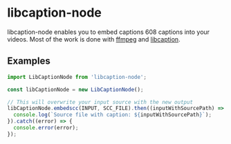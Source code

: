 # libcaption-node

libcaption-node enables you to embed captions 608 captions into your videos. Most of the work is done with 
[ffmpeg](https://github.com/xonecas/ffmpeg-node) and [libcaption](https://github.com/szatmary/libcaption).

## Examples

```javascript
import LibCaptionNode from 'libcaption-node';

const libCaptionNode = new LibCaptionNode();

// This will overwrite your input source with the new output
libCaptionNode.embedscc(INPUT, SCC_FILE).then((inputWithSourcePath) => {
  console.log(`Source file with caption: ${inputWithSourcePath}`);
}).catch((error) => {
  console.error(error);
});
```

